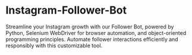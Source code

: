 # Instagram-Follower-Bot
Streamline your Instagram growth with our Follower Bot, powered by Python, Selenium WebDriver for browser automation, and object-oriented programming principles. Automate follower interactions efficiently and responsibly with this customizable tool.
